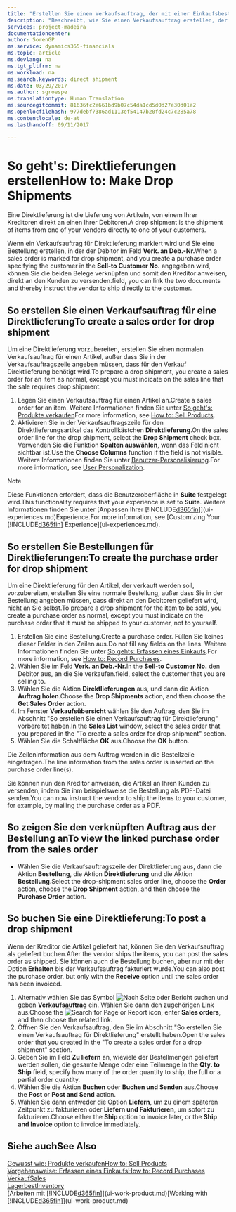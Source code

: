 ```yaml
---
title: "Erstellen Sie einen Verkaufsauftrag, der mit einer Einkaufsbestellung für eine direkte Lieferung verknüpft ist| Microsoft Docs"
description: "Beschreibt, wie Sie einen Verkaufsauftrag erstellen, der mit einer Bestellung verknüpft ist, um sicherzustellen, dass die Artikel vom Kreditor direkt an den Debitor versendet werden"
services: project-madeira
documentationcenter: 
author: SorenGP
ms.service: dynamics365-financials
ms.topic: article
ms.devlang: na
ms.tgt_pltfrm: na
ms.workload: na
ms.search.keywords: direct shipment
ms.date: 03/29/2017
ms.author: sgroespe
ms.translationtype: Human Translation
ms.sourcegitcommit: 81636fc2e661bd9b07c54da1cd5d0d27e30d01a2
ms.openlocfilehash: 977debf7386ad1113ef54147b20fd24c7c285a78
ms.contentlocale: de-at
ms.lasthandoff: 09/11/2017

---
```

# <a name="how-to-make-drop-shipments"></a><span data-ttu-id="e9291-103">So geht's: Direktlieferungen erstellen</span><span class="sxs-lookup"><span data-stu-id="e9291-103">How to: Make Drop Shipments</span></span>
<span data-ttu-id="e9291-104">Eine Direktlieferung ist die Lieferung von Artikeln, von einem Ihrer Kreditoren direkt an einen Ihrer Debitoren.</span><span class="sxs-lookup"><span data-stu-id="e9291-104">A drop shipment is the shipment of items from one of your vendors directly to one of your customers.</span></span>

<span data-ttu-id="e9291-105">Wenn ein Verkaufsauftrag für Direktlieferung markiert wird und Sie eine Bestellung erstellen, in der der Debitor im Feld **Verk. an Deb.-Nr.**</span><span class="sxs-lookup"><span data-stu-id="e9291-105">When a sales order is marked for drop shipment, and you create a purchase order specifying the customer in the **Sell-to Customer No.**</span></span> <span data-ttu-id="e9291-106">angegeben wird, können Sie die beiden Belege verknüpfen und somit den Kreditor anweisen, direkt an den Kunden zu versenden.</span><span class="sxs-lookup"><span data-stu-id="e9291-106">field, you can link the two documents and thereby instruct the vendor to ship directly to the customer.</span></span>

## <a name="to-create-a-sales-order-for-drop-shipment"></a><span data-ttu-id="e9291-107">So erstellen Sie einen Verkaufsauftrag für eine Direktlieferung</span><span class="sxs-lookup"><span data-stu-id="e9291-107">To create a sales order for drop shipment</span></span>
<span data-ttu-id="e9291-108">Um eine Direktlieferung vorzubereiten, erstellen Sie einen normalen Verkaufsauftrag für einen Artikel, außer dass Sie in der Verkaufsauftragszeile angeben müssen, dass für den Verkauf Direktlieferung benötigt wird.</span><span class="sxs-lookup"><span data-stu-id="e9291-108">To prepare a drop shipment, you create a sales order for an item as normal, except you must indicate on the sales line that the sale requires drop shipment.</span></span>

1. <span data-ttu-id="e9291-109">Legen Sie einen Verkaufsauftrag für einen Artikel an.</span><span class="sxs-lookup"><span data-stu-id="e9291-109">Create a sales order for an item.</span></span> <span data-ttu-id="e9291-110">Weitere Informationen finden Sie unter [So geht's: Produkte verkaufen](sales-how-sell-products.md)</span><span class="sxs-lookup"><span data-stu-id="e9291-110">For more information, see [How to: Sell Products](sales-how-sell-products.md).</span></span>
2. <span data-ttu-id="e9291-111">Aktivieren Sie in der Verkaufsauftragszeile für den Direktlieferungsartikel das Kontrollkästchen **Direktlieferung**.</span><span class="sxs-lookup"><span data-stu-id="e9291-111">On the sales order line for the drop shipment, select the **Drop Shipment** check box.</span></span> <span data-ttu-id="e9291-112">Verwenden Sie die Funktion **Spalten auswählen**, wenn das Feld nicht sichtbar ist.</span><span class="sxs-lookup"><span data-stu-id="e9291-112">Use the **Choose Columns** function if the field is not visible.</span></span> <span data-ttu-id="e9291-113">Weitere Informationen finden Sie unter [Benutzer-Personalisierung](ui-user-personalization.md).</span><span class="sxs-lookup"><span data-stu-id="e9291-113">For more information, see [User Personalization](ui-user-personalization.md).</span></span>

> [!NOTE]  
>   <span data-ttu-id="e9291-114">Diese Funktionen erfordert, dass die Benutzeroberfläche in **Suite** festgelegt wird.</span><span class="sxs-lookup"><span data-stu-id="e9291-114">This functionality requires that your experience is set to **Suite**.</span></span> <span data-ttu-id="e9291-115">Weitere Informationen finden Sie unter [Anpassen Ihrer [!INCLUDE[d365fin](includes/d365fin_md.md)]](ui-experiences.md)Experience.</span><span class="sxs-lookup"><span data-stu-id="e9291-115">For more information, see [Customizing Your [!INCLUDE[d365fin](includes/d365fin_md.md)] Experience](ui-experiences.md).</span></span>

## <a name="to-create-the-purchase-order-for-drop-shipment"></a><span data-ttu-id="e9291-116">So erstellen Sie Bestellungen für Direktlieferungen:</span><span class="sxs-lookup"><span data-stu-id="e9291-116">To create the purchase order for drop shipment</span></span>
<span data-ttu-id="e9291-117">Um eine Direktlieferung für den Artikel, der verkauft werden soll, vorzubereiten, erstellen Sie eine normale Bestellung, außer dass Sie in der Bestellung angeben müssen, dass direkt an den Debitoren geliefert wird, nicht an Sie selbst.</span><span class="sxs-lookup"><span data-stu-id="e9291-117">To prepare a drop shipment for the item to be sold, you create a purchase order as normal, except you must indicate on the purchase order that it must be shipped to your customer, not to yourself.</span></span>

1. <span data-ttu-id="e9291-118">Erstellen Sie eine Bestellung.</span><span class="sxs-lookup"><span data-stu-id="e9291-118">Create a purchase order.</span></span> <span data-ttu-id="e9291-119">Füllen Sie keines dieser Felder in den Zeilen aus.</span><span class="sxs-lookup"><span data-stu-id="e9291-119">Do not fill any fields on the lines.</span></span> <span data-ttu-id="e9291-120">Weitere Informationen finden Sie unter [So gehts: Erfassen eines Einkaufs](purchasing-how-record-purchases.md).</span><span class="sxs-lookup"><span data-stu-id="e9291-120">For more information, see [How to: Record Purchases](purchasing-how-record-purchases.md).</span></span>
2. <span data-ttu-id="e9291-121">Wählen Sie im Feld **Verk. an Deb.-Nr.**</span><span class="sxs-lookup"><span data-stu-id="e9291-121">In the **Sell-to Customer No.**</span></span> <span data-ttu-id="e9291-122">den Debitor aus, an die Sie verkaufen.</span><span class="sxs-lookup"><span data-stu-id="e9291-122">field, select the customer that you are selling to.</span></span>
3. <span data-ttu-id="e9291-123">Wählen Sie die Aktion **Direktlieferungen** aus, und dann die Aktion **Auftrag holen**.</span><span class="sxs-lookup"><span data-stu-id="e9291-123">Choose the **Drop Shipments** action, and then choose the **Get Sales Order** action.</span></span>
4. <span data-ttu-id="e9291-124">Im Fenster **Verkaufsübersicht** wählen Sie den Auftrag, den Sie im Abschnitt "So erstellen Sie einen Verkaufsauftrag für Direktlieferung" vorbereitet haben.</span><span class="sxs-lookup"><span data-stu-id="e9291-124">In the **Sales List** window, select the sales order that you prepared in the "To create a sales order for drop shipment" section.</span></span>
5. <span data-ttu-id="e9291-125">Wählen Sie die Schaltfläche **OK** aus.</span><span class="sxs-lookup"><span data-stu-id="e9291-125">Choose the **OK** button.</span></span>

<span data-ttu-id="e9291-126">Die Zeileninformation aus dem Auftrag werden in die Bestellzeile eingetragen.</span><span class="sxs-lookup"><span data-stu-id="e9291-126">The line information from the sales order is inserted on the purchase order line(s).</span></span>

<span data-ttu-id="e9291-127">Sie können nun den Kreditor anweisen, die Artikel an Ihren Kunden zu versenden, indem Sie ihm beispielsweise die Bestellung als PDF-Datei senden.</span><span class="sxs-lookup"><span data-stu-id="e9291-127">You can now instruct the vendor to ship the items to your customer, for example, by mailing the purchase order as a PDF.</span></span>     

## <a name="to-view-the-linked-purchase-order-from-the-sales-order"></a><span data-ttu-id="e9291-128">So zeigen Sie den verknüpften Auftrag aus der Bestellung an</span><span class="sxs-lookup"><span data-stu-id="e9291-128">To view the linked purchase order from the sales order</span></span>
* <span data-ttu-id="e9291-129">Wählen Sie die Verkaufsauftragszeile der Direktlieferung aus, dann die Aktion **Bestellung**, die Aktion **Direktlieferung** und die Aktion **Bestellung**.</span><span class="sxs-lookup"><span data-stu-id="e9291-129">Select the drop-shipment sales order line, choose the **Order** action, choose the **Drop Shipment** action, and then choose the **Purchase Order** action.</span></span>

## <a name="to-post-a-drop-shipment"></a><span data-ttu-id="e9291-130">So buchen Sie eine Direktlieferung:</span><span class="sxs-lookup"><span data-stu-id="e9291-130">To post a drop shipment</span></span>
<span data-ttu-id="e9291-131">Wenn der Kreditor die Artikel geliefert hat, können Sie den Verkaufsauftrag als geliefert buchen.</span><span class="sxs-lookup"><span data-stu-id="e9291-131">After the vendor ships the items, you can post the sales order as shipped.</span></span> <span data-ttu-id="e9291-132">Sie können auch die Bestellung buchen, aber nur mit der Option **Erhalten** bis der Verkaufsauftrag fakturiert wurde.</span><span class="sxs-lookup"><span data-stu-id="e9291-132">You can also post the purchase order, but only with the **Receive** option until the sales order has been invoiced.</span></span>

1. <span data-ttu-id="e9291-133">Alternativ wählen Sie das Symbol ![Nach Seite oder Bericht suchen](media/ui-search/search_small.png "Nach Seite oder Bericht suchen") und geben **Verkaufsauftrag** ein. Wählen Sie dann den zugehörigen Link aus.</span><span class="sxs-lookup"><span data-stu-id="e9291-133">Choose the ![Search for Page or Report](media/ui-search/search_small.png "Search for Page or Report icon") icon, enter **Sales orders**, and then choose the related link.</span></span>
2. <span data-ttu-id="e9291-134">Öffnen Sie den Verkaufsauftrag, den Sie im Abschnitt "So erstellen Sie einen Verkaufsauftrag für Direktlieferung" erstellt haben.</span><span class="sxs-lookup"><span data-stu-id="e9291-134">Open the sales order that you created in the "To create a sales order for a drop shipment" section.</span></span>
3. <span data-ttu-id="e9291-135">Geben Sie im Feld **Zu liefern** an, wieviele der Bestellmengen geliefert werden sollen, die gesamte Menge oder eine Teilmenge.</span><span class="sxs-lookup"><span data-stu-id="e9291-135">In the **Qty. to Ship** field, specify how many of the order quantity to ship, the full or a partial order quantity.</span></span>
4. <span data-ttu-id="e9291-136">Wählen Sie die Aktion **Buchen** oder **Buchen und Senden** aus.</span><span class="sxs-lookup"><span data-stu-id="e9291-136">Choose the **Post** or **Post and Send** action.</span></span>
5. <span data-ttu-id="e9291-137">Wählen Sie dann entweder die Option **Liefern**, um zu einem späteren Zeitpunkt zu fakturieren oder **Liefern und Fakturieren**, um sofort zu fakturieren.</span><span class="sxs-lookup"><span data-stu-id="e9291-137">Choose either the **Ship** option to invoice later, or the **Ship and Invoice** option to invoice immediately.</span></span>

## <a name="see-also"></a><span data-ttu-id="e9291-138">Siehe auch</span><span class="sxs-lookup"><span data-stu-id="e9291-138">See Also</span></span>
[<span data-ttu-id="e9291-139">Gewusst wie: Produkte verkaufen</span><span class="sxs-lookup"><span data-stu-id="e9291-139">How to: Sell Products</span></span>](sales-how-sell-products.md)  
[<span data-ttu-id="e9291-140">Vorgehensweise: Erfassen eines Einkaufs</span><span class="sxs-lookup"><span data-stu-id="e9291-140">How to: Record Purchases</span></span>](purchasing-how-record-purchases.md)  
[<span data-ttu-id="e9291-141">Verkauf</span><span class="sxs-lookup"><span data-stu-id="e9291-141">Sales</span></span>](sales-manage-sales.md)  
[<span data-ttu-id="e9291-142">Lagerbest</span><span class="sxs-lookup"><span data-stu-id="e9291-142">Inventory</span></span>](inventory-manage-inventory.md)  
<span data-ttu-id="e9291-143">[Arbeiten mit [!INCLUDE[d365fin](includes/d365fin_md.md)]](ui-work-product.md)</span><span class="sxs-lookup"><span data-stu-id="e9291-143">[Working with [!INCLUDE[d365fin](includes/d365fin_md.md)]](ui-work-product.md)</span></span>


